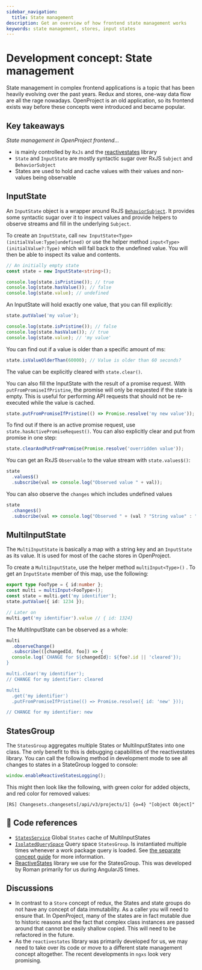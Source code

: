 ```yaml
---
sidebar_navigation:
  title: State management
description: Get an overview of how frontend state management works
keywords: state management, stores, input states
---
```


# Development concept: State management

State management in complex frontend applications is a topic that has been heavily evolving over the past years. Redux and stores, one-way data flow are all the rage nowadays. OpenProject is an old application, so its frontend exists way before these concepts were introduced and became popular.

## Key takeaways

*State management in OpenProject frontend...*

- is mainly controlled by `RxJs` and the [reactivestates](https://github.com/ReactiveStates/reactivestates) library
- `State` and `InputState` are mostly syntactic sugar over RxJS `Subject` and `BehaviorSubject`
- States are used to hold and cache values with their values and non-values being observable

## InputState

An `InputState` object is a wrapper around RxJS [`BehaviorSubject`](https://rxjs.dev/api/index/class/BehaviorSubject). It provides some syntactic sugar over it to inspect values and provide helpers to observe streams and fill in the underlying `Subject`.

To create an `InputState`, call `new InputState<Type>(initialValue:Type|undefined)` or use the helper method `input<Type>(initialValue?:Type)` which will fall back to the undefined value. You will then be able to inspect its value and contents.

```typescript
// An initially empty state
const state = new InputState<string>();

console.log(state.isPristine()); // true
console.log(state.hasValue()); // false
console.log(state.value); // undefined
```

An InputState will hold exactly one value, that you can fill explicitly:

```typescript
state.putValue('my value');

console.log(state.isPristine()); // false
console.log(state.hasValue()); // true
console.log(state.value); // 'my value'
```

You can find out if a value is older than a specific amount of ms:

```typescript
state.isValueOlderThan(60000); // Value is older than 60 seconds?
```

The value can be explicitly cleared with `state.clear()`.

You can also fill the InputState with the result of a promise request. With `putFromPromiseIfPristine`, the promise will only be requested if the state is empty. This is useful for performing API requests that should not be re-executed while the value is cached.

```typescript
state.putFromPromiseIfPristine(() => Promise.resolve('my new value'));
```

To find out if there is an active promise request, use `state.hasActivePromiseRequest()`. You can also explicitly clear and put from promise in one step:

```typescript
state.clearAndPutFromPromise(Promise.resolve('overridden value'));
```

You can get an RxJS `Observable` to the value stream with `state.values$()`:

```typescript
state
  .values$()
  .subscribe(val => console.log("Observed value " + val));
```

You can also observe the `changes` which includes undefined values

```typescript
state
  .changes$()
  .subscribe(val => console.log("Observed " + (val ? "String value" : "Undefined"));
```

## MultiInputState

The `MultiInputState` is basically a map with a string key and an `InputState` as its value. It is used for most of the cache stores in OpenProject.

To create a `MultiInputState`, use the helper method `multiInput<Type>()` . To get an `InputState` member of this map, use the following:

```typescript
export type FooType = { id:number };
const multi = multiInput<FooType>();
const state = multi.get('my identifier');
state.putValue({ id: 1234 });

// Later on
multi.get('my identifier').value // { id: 1324}
```

The MultiInputState can be observed as a whole:

```typescript
multi
  .observeChange()
  .subscribe(([changedId, foo]) => {
  console.log(`CHANGE for ${changedId}: ${foo?.id || 'cleared'});
}

multi.clear('my identifier');
// CHANGE for my identifier: cleared

multi
  .get('my identifier')
  .putFromPromiseIfPristine(() => Promise.resolve({ id: 'new' }));

// CHANGE for my identifier: new
```

## StatesGroup

The `StatesGroup` aggregates multiple States or MultiInputStates into one class. The only benefit to this is debugging capabilities of the reactivestates library. You can call the following method in development mode to see all changes to states in a StateGroup logged to console:

```typescript
window.enableReactiveStatesLogging();
```

This might then look like the following, with green color for added objects, and red color for removed values:

```text
[RS] Changesets.changesets[/api/v3/projects/1] {o=4} "[object Object]"
```

## 🔗 Code references

- [`StatesService`](https://github.com/opf/openproject/blob/dev/frontend/src/app/core/states/states.service.ts) Global `States` cache of MultiInputStates
- [`IsolatedQuerySpace`](https://github.com/opf/openproject/blob/dev/frontend/src/app/features/work-packages/directives/query-space/isolated-query-space.ts) Query space `StatesGroup`. Is instantiated multiple times whenever a work package query is loaded. See [the separate concept guide](../queries) for more information.
- [ReactiveStates](https://github.com/ReactiveStates/reactivestates)  library we use for the StatesGroup. This was developed by Roman primarily for us during AngularJS times.

## Discussions

- In contrast to a `Store` concept of redux, the States and state groups do not have any concept of data immutability. As a caller you will need to ensure that. In OpenProject, many of the states are in fact mutable due to historic reasons and the fact that complex class instances are passed around that cannot be easily shallow copied. This will need to be refactored in the future.
- As the `reactivestates` library was primarily developed for us, we may need to take over its code or move to a different state management concept altogether. The recent developments in `ngxs` look very promising.
